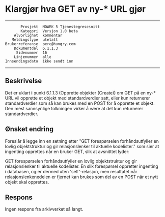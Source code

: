 Klargjør hva GET av ny-* URL gjør
=================================

 ------------------  ---------------------------------
           Prosjekt  NOARK 5 Tjenestegresesnitt
           Kategori  Versjon 1.0 beta
        Alvorlighet  kommentar
       Meldingstype  utelatt
    Brukerreferanse  pere@hungry.com
        Dokumentdel  6.1.1.3
         Sidenummer  16
        Linjenummer  alle
    Innsendingsdato  ikke sendt inn
 ------------------  ---------------------------------

Beskrivelse
-----------

Det er uklart i punkt 6.1.1.3 (Opprette objekter (Create)) om GET på
en ny-* URL vil opprette et objekt med standardverdier satt, eller kun
returnerer standardverdier som så kan brukes med en POST for å
opprette et objekt.  Den mest sannsynlige tolkningen virker å være at
det kun returnerer standardverdier.

Ønsket endring
--------------

Foreslår å legge inn en setning etter "GET forespørselen
forhåndsutfyller en lovlig objektstruktur og gir relasjonslenker til
aktuelle kodelister." som sier at ingenting opprettes når en bruker
GET, slik at avsnitttet lyder:

  GET forespørselen forhåndsutfyller en lovlig objektstruktur og gir
  relasjonslenker til aktuelle kodelister.  En slik forespørsel
  oppretter ingenting i databasen, og er dermed uten 'self'-relasjon,
  men resultatet når relasjonslenkenedelen er fjernet kan brukes som
  del av en POST når et nytt objekt skal opprettes.

Respons
-------

Ingen respons fra arkivverket så langt.
